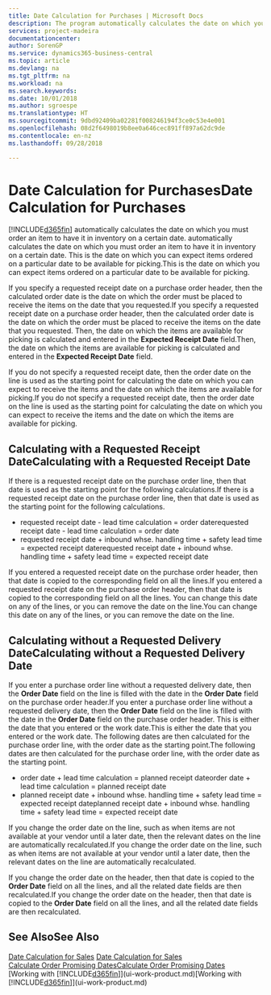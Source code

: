 ```yaml
---
title: Date Calculation for Purchases | Microsoft Docs
description: The program automatically calculates the date on which you must order an item to have it in inventory on a certain date. This is the date on which you can expect items ordered on a particular date to be available for picking.
services: project-madeira
documentationcenter: 
author: SorenGP
ms.service: dynamics365-business-central
ms.topic: article
ms.devlang: na
ms.tgt_pltfrm: na
ms.workload: na
ms.search.keywords: 
ms.date: 10/01/2018
ms.author: sgroespe
ms.translationtype: HT
ms.sourcegitcommit: 9dbd92409ba02281f008246194f3ce0c53e4e001
ms.openlocfilehash: 08d2f6498019b8ee0a646cec891ff897a62dc9de
ms.contentlocale: en-nz
ms.lasthandoff: 09/28/2018

---
```

# <a name="date-calculation-for-purchases"></a><span data-ttu-id="18c41-104">Date Calculation for Purchases</span><span class="sxs-lookup"><span data-stu-id="18c41-104">Date Calculation for Purchases</span></span>
[!INCLUDE[d365fin](includes/d365fin_md.md)] <span data-ttu-id="18c41-105">automatically calculates the date on which you must order an item to have it in inventory on a certain date.</span><span class="sxs-lookup"><span data-stu-id="18c41-105"> automatically calculates the date on which you must order an item to have it in inventory on a certain date.</span></span> <span data-ttu-id="18c41-106">This is the date on which you can expect items ordered on a particular date to be available for picking.</span><span class="sxs-lookup"><span data-stu-id="18c41-106">This is the date on which you can expect items ordered on a particular date to be available for picking.</span></span>  

<span data-ttu-id="18c41-107">If you specify a requested receipt date on a purchase order header, then the calculated order date is the date on which the order must be placed to receive the items on the date that you requested.</span><span class="sxs-lookup"><span data-stu-id="18c41-107">If you specify a requested receipt date on a purchase order header, then the calculated order date is the date on which the order must be placed to receive the items on the date that you requested.</span></span> <span data-ttu-id="18c41-108">Then, the date on which the items are available for picking is calculated and entered in the **Expected Receipt Date** field.</span><span class="sxs-lookup"><span data-stu-id="18c41-108">Then, the date on which the items are available for picking is calculated and entered in the **Expected Receipt Date** field.</span></span>  

<span data-ttu-id="18c41-109">If you do not specify a requested receipt date, then the order date on the line is used as the starting point for calculating the date on which you can expect to receive the items and the date on which the items are available for picking.</span><span class="sxs-lookup"><span data-stu-id="18c41-109">If you do not specify a requested receipt date, then the order date on the line is used as the starting point for calculating the date on which you can expect to receive the items and the date on which the items are available for picking.</span></span>  

## <a name="calculating-with-a-requested-receipt-date"></a><span data-ttu-id="18c41-110">Calculating with a Requested Receipt Date</span><span class="sxs-lookup"><span data-stu-id="18c41-110">Calculating with a Requested Receipt Date</span></span>  
<span data-ttu-id="18c41-111">If there is a requested receipt date on the purchase order line, then that date is used as the starting point for the following calculations.</span><span class="sxs-lookup"><span data-stu-id="18c41-111">If there is a requested receipt date on the purchase order line, then that date is used as the starting point for the following calculations.</span></span>  

- <span data-ttu-id="18c41-112">requested receipt date - lead time calculation = order date</span><span class="sxs-lookup"><span data-stu-id="18c41-112">requested receipt date - lead time calculation = order date</span></span>  
- <span data-ttu-id="18c41-113">requested receipt date + inbound whse. handling time + safety lead time = expected receipt date</span><span class="sxs-lookup"><span data-stu-id="18c41-113">requested receipt date + inbound whse. handling time + safety lead time = expected receipt date</span></span>  

<span data-ttu-id="18c41-114">If you entered a requested receipt date on the purchase order header, then that date is copied to the corresponding field on all the lines.</span><span class="sxs-lookup"><span data-stu-id="18c41-114">If you entered a requested receipt date on the purchase order header, then that date is copied to the corresponding field on all the lines.</span></span> <span data-ttu-id="18c41-115">You can change this date on any of the lines, or you can remove the date on the line.</span><span class="sxs-lookup"><span data-stu-id="18c41-115">You can change this date on any of the lines, or you can remove the date on the line.</span></span>  

## <a name="calculating-without-a-requested-delivery-date"></a><span data-ttu-id="18c41-116">Calculating without a Requested Delivery Date</span><span class="sxs-lookup"><span data-stu-id="18c41-116">Calculating without a Requested Delivery Date</span></span>  
<span data-ttu-id="18c41-117">If you enter a purchase order line without a requested delivery date, then the **Order Date** field on the line is filled with the date in the **Order Date** field on the purchase order header.</span><span class="sxs-lookup"><span data-stu-id="18c41-117">If you enter a purchase order line without a requested delivery date, then the **Order Date** field on the line is filled with the date in the **Order Date** field on the purchase order header.</span></span> <span data-ttu-id="18c41-118">This is either the date that you entered or the work date.</span><span class="sxs-lookup"><span data-stu-id="18c41-118">This is either the date that you entered or the work date.</span></span> <span data-ttu-id="18c41-119">The following dates are then calculated for the purchase order line, with the order date as the starting point.</span><span class="sxs-lookup"><span data-stu-id="18c41-119">The following dates are then calculated for the purchase order line, with the order date as the starting point.</span></span>  

- <span data-ttu-id="18c41-120">order date + lead time calculation = planned receipt date</span><span class="sxs-lookup"><span data-stu-id="18c41-120">order date + lead time calculation = planned receipt date</span></span>  
- <span data-ttu-id="18c41-121">planned receipt date + inbound whse. handling time + safety lead time = expected receipt date</span><span class="sxs-lookup"><span data-stu-id="18c41-121">planned receipt date + inbound whse. handling time + safety lead time = expected receipt date</span></span>  

<span data-ttu-id="18c41-122">If you change the order date on the line, such as when items are not available at your vendor until a later date, then the relevant dates on the line are automatically recalculated.</span><span class="sxs-lookup"><span data-stu-id="18c41-122">If you change the order date on the line, such as when items are not available at your vendor until a later date, then the relevant dates on the line are automatically recalculated.</span></span>  

<span data-ttu-id="18c41-123">If you change the order date on the header, then that date is copied to the **Order Date** field on all the lines, and all the related date fields are then recalculated.</span><span class="sxs-lookup"><span data-stu-id="18c41-123">If you change the order date on the header, then that date is copied to the **Order Date** field on all the lines, and all the related date fields are then recalculated.</span></span>  

## <a name="see-also"></a><span data-ttu-id="18c41-124">See Also</span><span class="sxs-lookup"><span data-stu-id="18c41-124">See Also</span></span>  
 <span data-ttu-id="18c41-125">[Date Calculation for Sales](sales-date-calculation-for-sales.md) </span><span class="sxs-lookup"><span data-stu-id="18c41-125">[Date Calculation for Sales](sales-date-calculation-for-sales.md) </span></span>  
 [<span data-ttu-id="18c41-126">Calculate Order Promising Dates</span><span class="sxs-lookup"><span data-stu-id="18c41-126">Calculate Order Promising Dates</span></span>](sales-how-to-calculate-order-promising-dates.md)  
 <span data-ttu-id="18c41-127">[Working with [!INCLUDE[d365fin](includes/d365fin_md.md)]](ui-work-product.md)</span><span class="sxs-lookup"><span data-stu-id="18c41-127">[Working with [!INCLUDE[d365fin](includes/d365fin_md.md)]](ui-work-product.md)</span></span>

